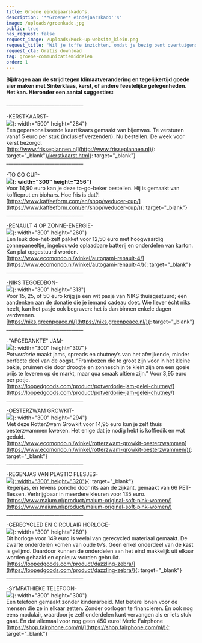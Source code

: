 ```yaml
---
title: Groene eindejaarskado's.
description: '**Groene** eindejaarskado''s'
image: /uploads/groenkado.jpg
public: true
has_request: false
request_image: /uploads/Mock-up-website_klein.png
request_title: 'Wil je toffe inzichten, omdat je bezig bent overtuigende content te creëren?'
request_cta: Gratis download
tag: groene-communicatiemiddelen
order: 1
---
```


**Bijdragen aan de strijd tegen klimaatverandering en tegelijkertijd goede sier maken met Sinterklaas, kerst, of andere feestelijke gelegenheden. Het kan. Hieronder een aantal suggesties:**

\_\_\_\_\_\_\_\_\_\_\_\_\_\_\_\_\_\_\_\_\_\_\_\_\_\_\_\_\_\_\_\_<br><br>\-KERSTKAARST-<br>![](/uploads/kerstkaarst-1.gif){: width="500" height="284"}<br>Een gepersonaliseerde kaart/kaars gemaakt van bijenwas. Te versturen vanaf 5 euro per stuk (inclusief verzenden). Nu bestellen. De week voor kerst bezorgd.<br>[http://www.frisseplannen.nl](http://www.frisseplannen.nl){: target="_blank"}[/kerstkaarst.html](http://www.frisseplannen.nl/kerstkaart.html){: target="_blank"}<br>\_\_\_\_\_\_\_\_\_\_\_\_\_\_\_\_\_\_\_\_\_\_\_\_\_\_\_\_\_\_\_\_<br><br>\-TO GO CUP-<br>**![](/uploads/kaffeeform-kaffeesatz-tasse-cup-weducer-hero-600x480-3.jpg){: width="300" height="256"}**<br>Voor 14,90 euro kan je deze to-go-beker bestellen. Hij is gemaakt van koffieprut en biohars. Hoe fris is dat?\!<br>[https://www.kaffeeform.com/en/shop/weducer-cup/](https://www.kaffeeform.com/en/shop/weducer-cup/){: target="_blank"}<br>\_\_\_\_\_\_\_\_\_\_\_\_\_\_\_\_\_\_\_\_\_\_\_\_\_\_\_\_\_\_\_\_

\-RENAULT 4 OP ZONNE-ENERGIE-<br>![](/uploads/auto.JPG){: width="300" height="260"}<br>Een leuk doe-het-zelf pakket voor 12,50 euro met hoogwaardig zonnepaneeltje, ingebouwde oplaadbare batterij en onderdelen van karton. Kan plat opgestuurd worden.<br>[https://www.ecomondo.nl/winkel/autogami-renault-4/](https://www.ecomondo.nl/winkel/autogami-renault-4/){: target="_blank"}<br>\_\_\_\_\_\_\_\_\_\_\_\_\_\_\_\_\_\_\_\_\_\_\_\_\_\_\_\_\_\_\_\_

\-NIKS TEGOEDBON-<br>![](/uploads/bon-niks-2.jpg){: width="300" height="313"}<br>Voor 15, 25, of 50 euro krijg je een wit pasje van NIKS thuisgestuurd; een aandenken aan de donatie die je iemand cadeau doet. Wie liever &eacute;cht niks heeft, kan het pasje ook begraven: het is dan binnen enkele dagen verdwenen.<br>[https://niks.greenpeace.nl/](https://niks.greenpeace.nl/){: target="_blank"}<br>\_\_\_\_\_\_\_\_\_\_\_\_\_\_\_\_\_\_\_\_\_\_\_\_\_\_\_\_\_\_\_\_<br><br>\-"AFGEDANKTE" JAM-<br>![](/uploads/potverdorie-rozenbottelcranberrygembergelei-product-1200x1200.jpg){: width="300" height="307"}<br>*Potverdorie* maakt jams, spreads en chutney’s van het afwijkende, minder perfecte deel van de oogst. “Frambozen die te groot zijn voor in het kleine bakje, pruimen die door droogte en zonneschijn te klein zijn om een goeie prijs te leveren op de markt, maar qua smaak ultiem zijn.” Voor 3,95 euro per potje.<br>[https://loopedgoods.com/product/potverdorie-jam-gelei-chutney/](https://loopedgoods.com/product/potverdorie-jam-gelei-chutney/)<br>\_\_\_\_\_\_\_\_\_\_\_\_\_\_\_\_\_\_\_\_\_\_\_\_\_\_\_\_\_\_\_\_

\-OESTERZWAM GROWKIT-<br>![](/uploads/zwam.JPG){: width="300" height="294"}<br>Met deze RotterZwam Growkit voor 14,95 euro kun je zelf thuis oesterzwammen kweken. Het enige dat je nodig hebt is koffiedik en wat geduld.&nbsp;<br>[https://www.ecomondo.nl/winkel/rotterzwam-growkit-oesterzwammen](https://www.ecomondo.nl/winkel/rotterzwam-growkit-oesterzwammen/){: target="_blank"}<br>\_\_\_\_\_\_\_\_\_\_\_\_\_\_\_\_\_\_\_\_\_\_\_\_\_\_\_\_\_\_\_\_

\-REGENJAS VAN PLASTIC FLESJES-<br>[![](/uploads/regenjas.jpg){: width="300" height="320"}](https://www.ecomondo.nl/winkel/rotterzwam-growkit-oesterzwammen/){: target="_blank"}<br>Regenjas, en tevens poncho door rits aan de zijkant, gemaakt van 66 PET-flessen. Verkrijgbaar in meerdere kleuren voor 135 euro.<br>[https://www.maium.nl/product/maium-original-soft-pink-women/](https://www.maium.nl/product/maium-original-soft-pink-women/)<br>\_\_\_\_\_\_\_\_\_\_\_\_\_\_\_\_\_\_\_\_\_\_\_\_\_\_\_\_\_\_\_\_

\-GERECYCLED EN CIRCULAIR HORLOGE-<br>![](/uploads/zebra-1-looped.png){: width="300" height="289"}<br>Dit horloge voor 149 euro is veelal van gerecycled materiaal gemaakt. De zwarte onderdelen komen van oude tv’s. Geen enkel onderdeel van de kast is gelijmd. Daardoor kunnen de onderdelen aan het eind makkelijk uit elkaar worden gehaald en opnieuw worden gebruikt.<br>[https://loopedgoods.com/product/dazzling-zebra/](https://loopedgoods.com/product/dazzling-zebra/){: target="_blank"}<br>\_\_\_\_\_\_\_\_\_\_\_\_\_\_\_\_\_\_\_\_\_\_\_\_\_\_\_\_\_\_\_\_

\-SYMPATHIEKE TELEFOON-&nbsp;<br>![](/uploads/fairphone.jpg){: width="300" height="300"}<br>Een telefoon gemaakt zonder kinderarbeid. Met betere lonen voor de mensen die ze in elkaar zetten. Zonder oorlogen te financieren. &Egrave;n ook nog eens modulair, waardoor je zelf onderdelen kunt vervangen als er iets stuk gaat. En dat allemaal voor nog geen 450 euro\! Merk: Fairphone<br>[https://shop.fairphone.com/nl/](https://shop.fairphone.com/nl/){: target="_blank"}

&nbsp;